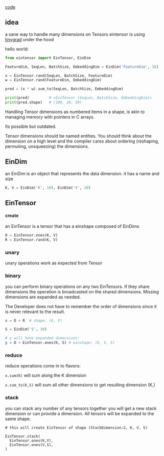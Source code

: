

[code](https://github.com/dkormann/eintensor)

## idea
a sane way to handle many dimensions on Tensors
eintensor is using [tinygrad](github.com/tinygrad/tinygrad) under the hood



hello world:
```python
from eintensor import EinTensor, EinDim

FeatureDim, SeqLen, BatchSize, EmbeddingDim = EinDim('FeatureDim', 10), EinDim('SeqLen', 100), EinDim('BatchSize', 20), EinDim('EmbeddingDim', 30)

x = EinTensor.rand(SeqLen, BatchSize, FeatureDim)
w = EinTensor.rand(FeatureDim, EmbeddingDim)

pred = (x * w).sum_to(SeqLen, BatchSize, EmbeddingDim)

print(pred)         # <EinTensor [SeqLen, BatchSize, EmbeddingDim]>
print(pred.shape)   # (100, 20, 30)
```

Handling Tensor dimensions as numbered items in a shape, is akin to managing memory with pointers in C arrays.

Its possible but outdated.

Tensor dimensions should be named entities. You should think about the dimension on a high level and the compiler cares about ordering (reshaping, permuting, unsqueezing) the dimensions.

## EinDim

an EinDim is an object that represents the data dimension. it has a name and size

```python
K, V = EinDim('K', 10), EinDim('V', 20)
```

## EinTensor

#### create

an EinTensor is a tensor that has a einshape composed of EinDims

```python
O = EinTensor.ones(K, V)
R = EinTensor.rand(K, V)
```

### unary

unary operations work as expected from Tensor

### binary

you can perform binary operations on any two EinTensors.
If they share dimensions the operation is broadcasted on the shared dimensions.
Missing dimensions are expanded as needed.

The Developer does not have to remember the order of dimensions since it is never relevant to the result. 

```python
x = O + R  # shape: (K, V)

S = EinDim('S', 30)

# y will have expanded dimensions:
y = O + EinTensor.ones(K, S) # einshape: (K, V, S)
```

### reduce

reduce operations come in to flavors:

`x.sum(K)` will sum along the  K dimension

`x.sum_to(K,S)` will sum all other dimensions to get resulting dimension (K,) 

### stack

you can stack any number of any tensors together you will get a new stack dimension or can provide a dimension. All tensors will be expanded to the same shape.

```
# this will create EinTensor of shape (StackDimension:2, K, V, S)

EinTensor.stack(
  EinTensor.ones(K,V),
  EinTensor.ones(V,S),
)
```
